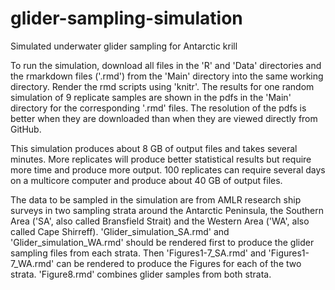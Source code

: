 # glider-sampling-simulation
Simulated underwater glider sampling for Antarctic krill

To run the simulation, download all files in the 'R' and 'Data' directories and the rmarkdown files ('.rmd') from the 'Main' directory into the same working directory. Render the rmd scripts using 'knitr'. The results for one random simulation of 9 replicate samples are shown in the pdfs in the 'Main' directory for the corresponding '.rmd' files. The resolution of the pdfs is better when they are downloaded than when they are viewed directly from GitHub. 

This simulation produces about 8 GB of output files and takes several minutes. More replicates will produce better statistical results but require more time and produce more output. 100 replicates can require several days on a multicore computer and produce about 40 GB of output files.

The data to be sampled in the simulation are from AMLR research ship surveys in two sampling strata around the Antarctic Peninsula, the Southern Area ('SA', also called Bransfield Strait) and the Western Area ('WA', also called Cape Shirreff). 'Glider_simulation_SA.rmd' and 'Glider_simulation_WA.rmd' should be rendered first to produce the glider sampling files from each strata. Then 'Figures1-7_SA.rmd' and 'Figures1-7_WA.rmd' can be rendered to produce the Figures for each of the two strata. 'Figure8.rmd' combines glider samples from both strata.
